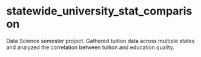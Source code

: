 # statewide_university_stat_comparison
Data Science semester project.
Gathered tuition data across multiple states and analyzed the correlation between tuition and education quality.